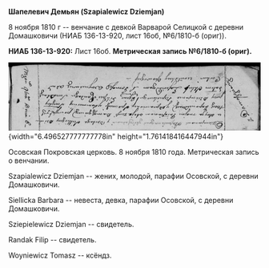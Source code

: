**Шапелевич Демьян (Szapiаlewicz Dziemjan)**

8 ноября 1810 г -- венчание с девкой Варварой Селицкой с деревни
Домашковичи (НИАБ 136-13-920, лист 16об, №6/1810-б (ориг)).

**НИАБ 136-13-920:** Лист 16об. **Метрическая запись №6/1810-б (ориг).**

![](./media/e866cb14e47f6571a6b8268da61b674d4989bf23.png){width="6.496527777777778in"
height="1.761418416447944in"}

Осовская Покровская церковь. 8 ноября 1810 года. Метрическая запись о
венчании.

Szapialewicz Dziemjan -- жених, молодой, парафии Осовской, с деревни
Домашковичи.

Siellicka Barbara -- невеста, девка, парафии Осовской, с деревни
Домашковичи.

Sziepielewicz Dziemjan -- свидетель.

Randak Filip -- свидетель.

Woyniewicz Tomasz -- ксёндз.
